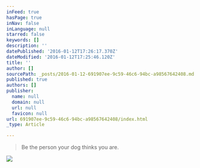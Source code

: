 ```yaml
---
inFeed: true
hasPage: true
inNav: false
inLanguage: null
starred: false
keywords: []
description: ''
datePublished: '2016-01-12T17:26:17.370Z'
dateModified: '2016-01-12T17:25:46.120Z'
title: ''
author: []
sourcePath: _posts/2016-01-12-691907ee-9c59-46c6-94bc-a98567642408.md
published: true
authors: []
publisher:
  name: null
  domain: null
  url: null
  favicon: null
url: 691907ee-9c59-46c6-94bc-a98567642408/index.html
_type: Article

---
```

> Be the person your dog thinks you are.

> 

![](https://the-grid-user-content.s3-us-west-2.amazonaws.com/f9abd559-fa5a-41ce-8f8c-0c0e3b67d0e8.jpg)